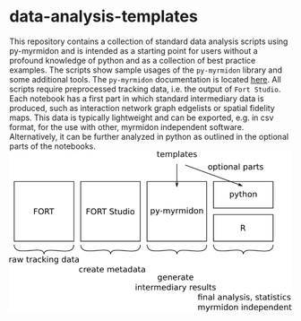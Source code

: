 # data-analysis-templates
This repository contains a collection of standard data analysis scripts using py-myrmidon and is intended as a starting point for users without a profound knowledge of python and as a collection of best practice examples. The scripts show sample usages of the ```py-myrmidon``` library and some additional tools. The ```py-myrmidon``` documentation is located [here](https://formicidae-tracker.github.io/myrmidon). All scripts require preprocessed tracking data, i.e. the output of ```Fort Studio```.  
Each notebook has a first part in which standard intermediary data is produced, such as interaction network graph edgelists or spatial fidelity maps. This data is typically lightweight and can be exported, e.g. in csv format, for the use with other, myrmidon independent software. Alternatively, it can be further analyzed in python as outlined in the optional parts of the notebooks.
![](templates_diagram.png "analysis")
